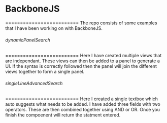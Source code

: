 # BackboneJS
=========================
The repo consists of some examples that I have been working on with BackboneJS.

###### dynamicPanelSearch
=========================
Here I have created multiple views that are independant. These views can then be added to a panel to generate a UI. If the syntax is correctly followed then the panel will join the different views together to form a single panel.

###### singleLineAdvancedSearch
=========================
Here I created a single textbox which auto suggests what needs to be added. I have added three fields with two operators. These are then combined together using AND or OR. Once you finish the compoenent will return the statment entered. 

